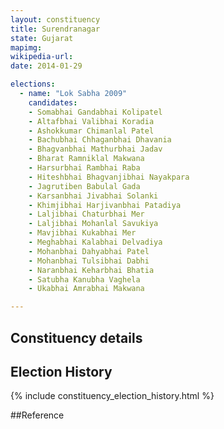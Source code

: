 ```yaml
---
layout: constituency
title: Surendranagar
state: Gujarat
mapimg: 
wikipedia-url: 
date: 2014-01-29

elections: 
  - name: "Lok Sabha 2009"
    candidates: 
    - Somabhai Gandabhai Kolipatel 
    - Altafbhai Valibhai Koradia 
    - Ashokkumar Chimanlal Patel 
    - Bachubhai Chhaganbhai Dhavania 
    - Bhagvanbhai Mathurbhai Jadav 
    - Bharat Ramniklal Makwana 
    - Harsurbhai Rambhai Raba 
    - Hiteshbhai Bhagvanjibhai Nayakpara 
    - Jagrutiben Babulal Gada 
    - Karsanbhai Jivabhai Solanki 
    - Khimjibhai Harjivanbhai Patadiya 
    - Laljibhai Chaturbhai Mer 
    - Laljibhai Mohanlal Savukiya 
    - Mavjibhai Kukabhai Mer 
    - Meghabhai Kalabhai Delvadiya 
    - Mohanbhai Dahyabhai Patel 
    - Mohanbhai Tulsibhai Dabhi 
    - Naranbhai Keharbhai Bhatia 
    - Satubha Kanubha Vaghela 
    - Ukabhai Amrabhai Makwana 

---
```

## Constituency details


## Election History
{% include constituency_election_history.html %}

##Reference
